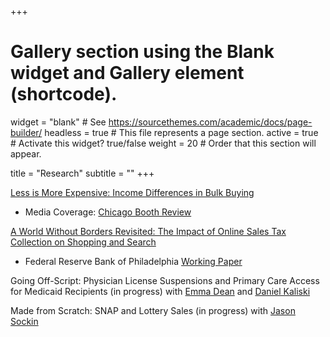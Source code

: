 +++
# Gallery section using the Blank widget and Gallery element (shortcode).
widget = "blank"  # See https://sourcethemes.com/academic/docs/page-builder/
headless = true  # This file represents a page section.
active = true  # Activate this widget? true/false
weight = 20  # Order that this section will appear.

title = "Research"
subtitle = ""
+++

[Less is More Expensive: Income Differences in Bulk Buying](/files/BulkBuyingInequality.pdf)
  * Media Coverage: [Chicago Booth Review](https://review.chicagobooth.edu/economics/2020/article/why-low-income-families-miss-out-bulk-buying)

[A World Without Borders Revisited: The Impact of Online Sales Tax Collection on Shopping and Search](/files/onlineShoppingAndSalesTax.pdf)
  * Federal Reserve Bank of Philadelphia [Working Paper](https://www.philadelphiafed.org/-/media/research-and-data/publications/working-papers/2020/wp20-34.pdf)

Going Off-Script: Physician License Suspensions and Primary Care Access for Medicaid Recipients (in progress) with [Emma Dean](https://emmabdean.github.io/) and [Daniel Kaliski](http://www.danielkaliski.com/)

Made from Scratch: SNAP and Lottery Sales (in progress) with [Jason Sockin](https://www.linkedin.com/in/jason-sockin-46a57876/)



